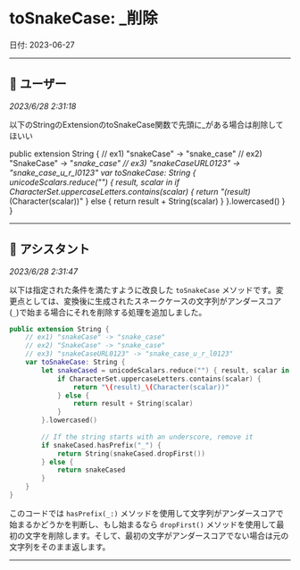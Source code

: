 # toSnakeCase: _削除

日付: 2023-06-27

---

## 👤 ユーザー
*2023/6/28 2:31:18*

以下のStringのExtensionのtoSnakeCase関数で先頭に_がある場合は削除してほいい

public extension String {
    // ex1) "snakeCase" -&gt; "snake_case"
    // ex2) "SnakeCase" -&gt; "_snake_case"
    // ex3) "snakeCaseURL0123" -&gt; "snake_case_u_r_l0123"
    var toSnakeCase: String {
        unicodeScalars.reduce("") { result, scalar in
            if CharacterSet.uppercaseLetters.contains(scalar) {
                return "\(result)_\(Character(scalar))"
            } else {
                return result + String(scalar)
            }
        }.lowercased()
    }
}

---

## 🤖 アシスタント
*2023/6/28 2:31:47*

以下は指定された条件を満たすように改良した `toSnakeCase` メソッドです。変更点としては、変換後に生成されたスネークケースの文字列がアンダースコア(`_`)で始まる場合にそれを削除する処理を追加しました。

```swift
public extension String {
    // ex1) "snakeCase" -> "snake_case"
    // ex2) "SnakeCase" -> "snake_case"
    // ex3) "snakeCaseURL0123" -> "snake_case_u_r_l0123"
    var toSnakeCase: String {
        let snakeCased = unicodeScalars.reduce("") { result, scalar in
            if CharacterSet.uppercaseLetters.contains(scalar) {
                return "\(result)_\(Character(scalar))"
            } else {
                return result + String(scalar)
            }
        }.lowercased()
        
        // If the string starts with an underscore, remove it
        if snakeCased.hasPrefix("_") {
            return String(snakeCased.dropFirst())
        } else {
            return snakeCased
        }
    }
}
```

このコードでは `hasPrefix(_:)` メソッドを使用して文字列がアンダースコアで始まるかどうかを判断し、もし始まるなら `dropFirst()` メソッドを使用して最初の文字を削除します。そして、最初の文字がアンダースコアでない場合は元の文字列をそのまま返します。

---

